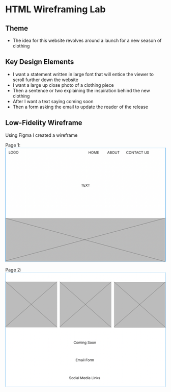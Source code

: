 # HTML Wireframing Lab


## Theme
* The idea for this website revolves around a launch for a new season of clothing

## Key Design Elements
* I want a statement written in large font that will entice the viewer to scroll further down the website
* I want a large up close photo of a clothing piece
* Then a sentence or two explaining the inspiration behind the new clothing
* After I want a text saying coming soon
* Then a form asking the email to update the reader of the release

## Low-Fidelity Wireframe
Using Figma I created a wireframe

Page 1:
![Wireframe page 1](images/wireframe_pg1.png)

Page 2:
![Wireframe page 2](images/wireframe_pg2.png)

